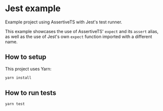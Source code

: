 # Jest example

Example project using AssertiveTS with Jest's test runner.

This example showcases the use of AssertiveTS' `expect` and its `assert` alias,
as well as the use of Jest's own `expect` function imported with a different
name.

## How to setup

This project uses Yarn:

```bash
yarn install
```

## How to run tests

```bash
yarn test
```
